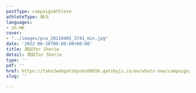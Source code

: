 ```yaml
---
postType: campaignAthlete
athleteType: 骑马
languages:
- zh-HK
cover:
- "../images/pcw_20210405_3741_min.jpg"
date: '2022-06-16T00:00:00+08:00'
title: 測試for Sherie
detail: 測試for Sherie
type: ''
pdf: ''
href: https://take2webgatsbycms60656.gatsbyjs.io/en/whats-new/campaign/
slug: ''

---
```

